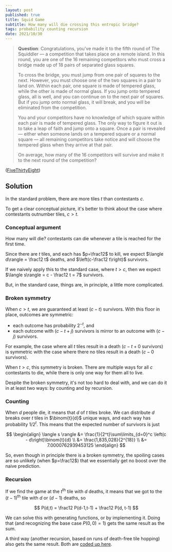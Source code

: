 ```yaml
---
layout: post
published: true
title: Squid Game
subtitle: How many will die crossing this entropic bridge?
tags: probability counting recursion
date: 2021/10/30
---
```


>**Question**: Congratulations, you’ve made it to the fifth round of The Squiddler — a competition that takes place on a remote island. In this round, you are one of the 16 remaining competitors who must cross a bridge made up of 18 pairs of separated glass squares. 
>
>To cross the bridge, you must jump from one pair of squares to the next. However, you must choose one of the two squares in a pair to land on. Within each pair, one square is made of tempered glass, while the other is made of normal glass. If you jump onto tempered glass, all is well, and you can continue on to the next pair of squares. But if you jump onto normal glass, it will break, and you will be eliminated from the competition.
>
>You and your competitors have no knowledge of which square within each pair is made of tempered glass. The only way to figure it out is to take a leap of faith and jump onto a square. Once a pair is revealed — either when someone lands on a tempered square or a normal square — all remaining competitors take notice and will choose the tempered glass when they arrive at that pair.
>
>On average, how many of the 16 competitors will survive and make it to the next round of the competition?

<!--more-->

([FiveThirtyEight](https://fivethirtyeight.com/features/can-you-survive-squid-game-riddler/))

## Solution

In the standard problem, there are more tiles $t$ than contestants $c$.

To get a clear conceptual picture, it's better to think about the case where contestants outnumber tiles, $c > t$. 

### Conceptual argument

How many will die? contestants can die whenever a tile is reached for the first time. 

Since there are $t$ tiles, and each has $p=\frac12$ to kill, we expect $\langle d\rangle = \frac12 t$ deaths, and $\left(c-\frac12 t\right)$ survivors.

If we naively apply this to the standard case, where $t > c$, then we expect $\langle s\rangle = c - \frac12 t = 7$ survivors.

But, in the standard case, things are, in principle, a little more complicated.

### Broken symmetry

When $c > t,$ we are guaranteed at least $(c - t)$ survivors. With this floor in place, outcomes are symmetric: 

- each outcome has probability $2^{-t}$, and 
- each outcome with $(c - t + j)$ survivors is mirror to an outcome with $(c - j)$ survivors. 

For example, the case where all $t$ tiles result in a death ($c- t + 0$ survivors) is symmetric with the case where there no tiles result in a death ($c-0$ survivors).

When $t > c,$ this symmetry is broken. There are multiple ways for all $c$ contestants to die, while there is only one way for them all to live.

Despite the broken symmetry, it's not too hard to deal with, and we can do it in at least two ways: by counting and by recursion.

### Counting

When $d$ people die, it means that $d$ of $t$ tiles broke. We can distribute $d$ breaks over $t$ tiles in $\binom{t}{d}$ unique ways, and each way has probability $1/2^t.$ This means that the expected number of survivors is just

$$
\begin{align}
\langle s \rangle &= \frac{1}{2^t}\sum\limits_{d=0}^c \left(c - d\right)\binom{t}{d} \\
&= \frac{1,835,028}{2^{18}} \\
&= 7.0000762939453125
\end{align}
$$

So, even though in principle there is a broken symmetry, the spoiling cases are so unlikely (when $p=\frac12$) that we essentially get no boost over the naive prediction.

### Recursion

If we find the game at the $t^\text{th}$ tile with $d$ deaths, it means that we got to the $(t-1)^\text{th}$ tile with $d$ or $(d-1)$ deaths, so

$$
P(d,t) = \frac12 P(d-1,t-1) + \frac12 P(d, t-1)
$$

We can solve this with generating functions, or by implementing it. Doing that (and recognizing the base case $P(0,0) = 1$) gets the same result as the sum.

A third way (another recursion, based on runs of death-free tile hopping) also gets the same result. Both are [coded up here](https://colab.research.google.com/drive/1emNV-9L6_hC4Vs5ZDQtet6GqbmsT9Jmi#scrollTo=9lxqhre9biUz).


<br>
